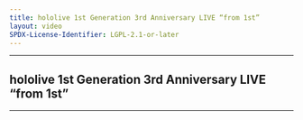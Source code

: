 ```yaml
---
title: hololive 1st Generation 3rd Anniversary LIVE “from 1st”
layout: video
SPDX-License-Identifier: LGPL-2.1-or-later
---
```


---

## hololive 1st Generation 3rd Anniversary LIVE “from 1st”

<div class="container">
  <video-js id="my-video" class="vjs-fluid vjs-layout-medium" controls preload="auto" poster="https://xx58j-my.sharepoint.com/:i:/g/personal/akunanime_xx58j_onmicrosoft_com/EdEf-wUscJJCjfSw0db4aYIBWt80i7MhMdiOK7Q4BmIFJg?download=1">
    <source src="https://xx58j-my.sharepoint.com/:v:/g/personal/peekaboo_xx58j_onmicrosoft_com/EQUMPrllq29OhzdgneKBNiIB2BdZd1xzObGna545cpvg4A?download=1" type="video/mp4"/>
  </video-js>
</div>

---